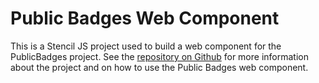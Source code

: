 # Public Badges Web Component

This is a Stencil JS project used to build a web component for the PublicBadges project. See the [repository on Github](https://github.com/PublicBadges/PublicBadges) for more information about the project and on how to use the Public Badges web component.